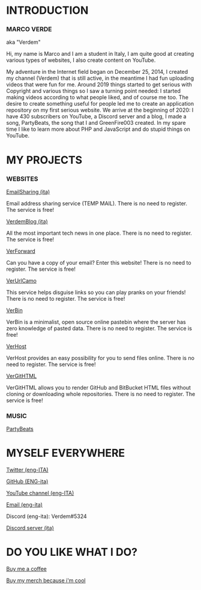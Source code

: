 # INTRODUCTION

### MARCO VERDE

aka "Verdem"

Hi, my name is Marco and I am a student in Italy, I am quite good at creating various types of websites, I also create content on YouTube.  

My adventure in the Internet field began on December 25, 2014, I created my channel (Verdem) that is still active, in the meantime I had fun uploading videos that were fun for me. Around 2019 things started to get serious with Copyright and various things so I saw a turning point needed: I started making videos according to what people liked, and of course me too. The desire to create something useful for people led me to create an application repository on my first serious website. We arrive at the beginning of 2020: I have 430 subscribers on YouTube, a Discord server and a blog, I made a song, PartyBeats, the song that I and GreenFire003 created. In my spare time I like to learn more about PHP and JavaScript and do stupid things on YouTube.

# MY PROJECTS

### WEBSITES

[EmailSharing (ita)](http://emailsharing.blogspot.com/)

Email address sharing service (TEMP MAIL). There is no need to register. The service is free!

[VerdemBlog (ita)](http://verdemblog.blogspot.com/)

All the most important tech news in one place. There is no need to register. The service is free!

[VerForward](http://verforward.blogspot.com/)

Can you have a copy of your email? Enter this website! There is no need to register. The service is free!

[VerUrlCamo](http://verurlcamo.blogspot.com/)

This service helps disguise links so you can play pranks on your friends! There is no need to register. The service is free!

[VerBin](http://verdemtv.page.link/verbin/)

VerBin is a minimalist, open source online pastebin where the server has zero knowledge of pasted data. There is no need to register. The service is free!

[VerHost](http://verdemtv.page.link/verhost/)

VerHost provides an easy possibility for you to send files online. There is no need to register. The service is free!

[VerGitHTML](http://verdemtv.page.link/vergithtml)

VerGitHTML allows you to render GitHub and BitBucket HTML files without cloning or downloading whole repositories. There is no need to register. The service is free!

### MUSIC

[PartyBeats](http://youtu.be/A4_2Zb_kr04)

# MYSELF EVERYWHERE

[Twitter (eng-ITA)](http://twitter.com/verdemchannel)

[GitHub (ENG-ita)](http://github.com/Verdem-crypto)

[YouTube channel (eng-ITA)](http://www.youtube.com/Verdem)

[Email (eng-ita)](mailto:verdemcontact@gmail.com)

Discord (eng-ita): Verdem#5324

[Discord server (ita)](http://discord.gg/MQPfYh4)

# DO YOU LIKE WHAT I DO?

[Buy me a coffee](http://www.buymeacoffee.com/Verdem)

[Buy my merch because i'm cool](http://teespring.com/stores/verdem)
